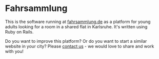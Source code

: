 Fahrsammlung
======

This is the software running at [fahrsammlung.de](https://fahrsammlung.de)
as a platform for young adults looking for a room in a shared flat in Karlsruhe.
It's written using Ruby on Rails.

Do you want to improve this platform? Or do you want to start a similar website in your city?
Please [contact us](mailto:%74%65%61%6d@%6b%61%68%65%69%6d.%64%65) - we would love to share and work with you!
